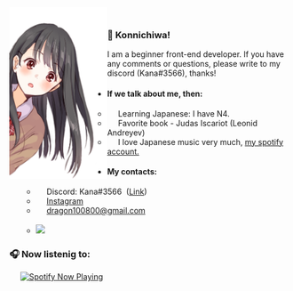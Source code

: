 <img align="left" width = 35% src="./photo2.png"> <br>
### 👋 Konnichiwa!
I am a beginner front-end developer. If you have any comments or questions, please write to my discord (Kana#3566), thanks!
+ #### If we talk about me, then:
    + &nbsp;&nbsp;&nbsp;&nbsp;&nbsp;Learning Japanese: I have N4.
    + &nbsp;&nbsp;&nbsp;&nbsp;&nbsp;Favorite book - Judas Iscariot (Leonid Andreyev)
    + &nbsp;&nbsp;&nbsp;&nbsp;&nbsp;I love Japanese music very much, [my spotify account.](https://open.spotify.com/user/iwzw7mu8kbeqszm8lc7jn88xk)<br/>
+ #### My contacts:
    + &nbsp;&nbsp;&nbsp;&nbsp; Discord: Kana#3566  &nbsp;([Link](https://discord.com/users/317280294061211648 "Link"))
    + &nbsp;&nbsp;&nbsp;&nbsp;&nbsp;[Instagram](https://www.instagram.com/kanamonogatari/ "Instagram")
    + &nbsp;&nbsp;&nbsp;&nbsp;&nbsp;dragon100800@gmail.com<br/><br/>
    + [<img src="https://www.codewars.com/users/KanaMonogatari/badges/large">](https://www.codewars.com/users/KanaMonogatari)
   
### 🎧 Now listenig to:
&nbsp;&nbsp;&nbsp;&nbsp;&nbsp;[<img src="https://kanamonogatari.vercel.app/api/spotify-playing" alt="Spotify Now Playing" width="350" />](https://open.spotify.com/user/iwzw7mu8kbeqszm8lc7jn88xk)
    
